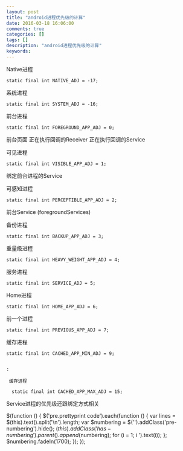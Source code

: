 ```yaml
---
layout: post
title: "android进程优先级的计算"
date: 2016-03-18 16:06:00 
comments: true
categories: []
tags: []
description: "android进程优先级的计算"
keywords: 
---
```



 
  
   
  
  
   Native进程
   
    static final int NATIVE_ADJ = -17;
   
  
  
   系统进程
   
    static final int SYSTEM_ADJ = -16;
   
  
  
   前台进程
   
    static final int FOREGROUND_APP_ADJ = 0;
   
  
  前台页面
正在执行回调的Receiver
正在执行回调的Service
  
   可见进程
   
    static final int VISIBLE_APP_ADJ = 1;
   
  
  绑定前台进程的Service
  
   可感知进程
   
    static final int PERCEPTIBLE_APP_ADJ = 2;
   
  
  前台Service (foregroundServices)
  
   备份进程
   
    static final int BACKUP_APP_ADJ = 3;
   
  
  
   重量级进程
   
    static final int HEAVY_WEIGHT_APP_ADJ = 4;
   
  
  
   服务进程
   
    static final int SERVICE_ADJ = 5;
   
  
  
   Home进程
   
    static final int HOME_APP_ADJ = 6;
   
  
  
   前一个进程
   
    static final int PREVIOUS_APP_ADJ = 7;
   
  
  
   缓存进程
   
    static final int CACHED_APP_MIN_ADJ = 9;
   
   
    :
    
     缓存进程
     
      static final int CACHED_APP_MAX_ADJ = 15;
     
    
   
  
  
   
    
     
    
   
  
  
   Service进程的优先级还跟绑定方式相关
  
  
   
  
 
 
  $(function () {
                $('pre.prettyprint code').each(function () {
                    var lines = $(this).text().split('\n').length;
                    var $numbering = $('').addClass('pre-numbering').hide();
                    $(this).addClass('has-numbering').parent().append($numbering);
                    for (i = 1; i ').text(i));
                    };
                    $numbering.fadeIn(1700);
                });
            });
 



